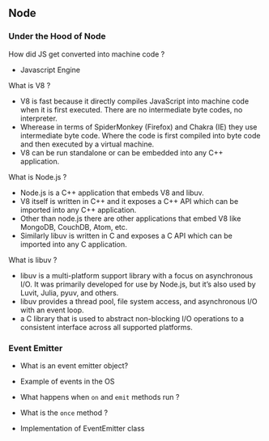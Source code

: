 ## Node 

### Under the Hood of Node

How did JS get converted into machine code ? 
- Javascript Engine

What is V8 ?
- V8 is fast because it directly compiles JavaScript into machine code when it is first executed. There are no intermediate byte codes, no interpreter.
- Wherease in terms of SpiderMonkey (Firefox) and Chakra (IE) they use intermediate byte code. Where the code is first compiled into byte code and then executed by a virtual machine.
- V8 can be run standalone or can be embedded into any C++ application.

What is Node.js ?
- Node.js is a C++ application that embeds V8 and libuv.
- V8 itself is written in C++ and it exposes a C++ API which can be imported into any C++ application.
- Other than node.js there are other applications that embed V8 like MongoDB, CouchDB, Atom, etc.
- Similarly libuv is written in C and exposes a C API which can be imported into any C application.

What is libuv ?
- libuv is a multi-platform support library with a focus on asynchronous I/O. It was primarily developed for use by Node.js, but it’s also used by Luvit, Julia, pyuv, and others.
- libuv provides a thread pool, file system access, and asynchronous I/O with an event loop.
- a C library that is used to abstract non-blocking I/O operations to a consistent interface across all supported platforms.


### Event Emitter

- What is an event emitter object?

- Example of events in the OS

- What happens when `on` and `emit` methods run ? 

- What is the `once` method ?

-  Implementation of EventEmitter class